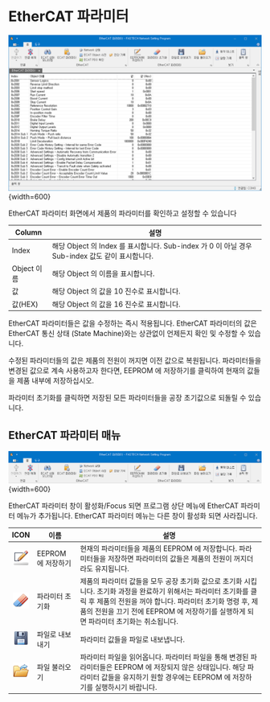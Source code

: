 # EtherCAT 파라미터

![](../assets/Window_ECAT_Param.png){width=600}

EtherCAT 파라미터 화면에서 제품의 파라미터를 확인하고 설정할 수 있습니다

| Column      | 설명                                                                                            |
| ----------- | ----------------------------------------------------------------------------------------------- |
| Index       | 해당 Object 의 Index 를 표시합니다. Sub-index 가 0 이 아닐 경우 Sub-index 값도 같이 표시합니다. |
| Object 이름 | 해당 Object 의 이름을 표시합니다.                                                               |
| 값          | 해당 Object 의 값을 10 진수로 표시합니다.                                                       |
| 값(HEX)     | 해당 Object 의 값을 16 진수로 표시합니다.                                                       |

EtherCAT 파라미터들은 값을 수정하는 즉시 적용됩니다. 
EtherCAT 파라미터의 값은 EtherCAT 통신 상태 (State Machine)와는 상관없이 언제든지 확인 및 수정할 수 있습니다.

수정된 파라미터들의 값은 제품의 전원이 꺼지면 이전 값으로 복원됩니다. 
파라미터들을 변경된 값으로 계속 사용하고자 한다면, EEPROM 에 저장하기를 클릭하여 현재의 값들을 제품 내부에 저장하십시오.

파라미터 초기화를 클릭하면 저장된 모든 파라미터들을 공장 초기값으로 되돌릴 수 있습니다.

## EtherCAT 파라미터 매뉴

![](../assets/Menu_EtherCAT.png){width=600}

EtherCAT 파라미터 창이 활성화/Focus 되면 프로그램 상단 메뉴에 EtherCAT 파라미터 메뉴가 추가됩니다.
EtherCAT 파라미터 메뉴는 다른 창이 활성화 되면 사라집니다.

|                      ICON                       | 이름               | 설명                                                                                                                                                                                                                                                                   |
| :---------------------------------------------: | ------------------ | ---------------------------------------------------------------------------------------------------------------------------------------------------------------------------------------------------------------------------------------------------------------------- |
| ![](../assets/floatingobjectoutlinecolor_32x32.png) | EEPROM 에 저장하기 | 현재의 파라미터들을 제품의 EEPROM 에 저장합니다. 파라미터들을 저장하면 파라미터의 값들은 제품의 전원이 꺼지더라도 유지됩니다.                                                                                                                                          |
|           ![](../assets/clear_32x32.png)            | 파라미터 초기화    | 제품의 파라미터 값들을 모두 공장 초기화 값으로 초기화 시킵니다. 초기화 과정을 완료하기 위해서는 파라미터 초기화를 클릭 후 제품의 전원을 꺼야 합니다. 파라미터 초기화 명령 후, 제품의 전원을 끄기 전에 EEPROM 에 저장하기를 실행하게 되면 파라미터 초기화는 취소됩니다. |
|            ![](../assets/save_32x32.png)            | 파일로 내보내기    | 파라미터 값들을 파일로 내보냅니다.                                                                                                                                                                                                                                     |
|          ![](../assets/loadfrom_32x32.png)          | 파일 불러오기      | 파라미터 파일을 읽어옵니다. 파라미터 파일을 통해 변경된 파라미터들은 EEPROM 에 저장되지 않은 상태입니다. 해당 파라미터 값들을 유지하기 원할 경우에는 EEPROM 에 저장하기를 실행하시기 바랍니다.                                                                         |
